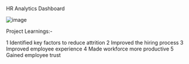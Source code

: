 HR Analytics Dashboard

![image](https://github.com/user-attachments/assets/27451f3c-ea2e-4f0f-8f2e-bdcaa14d2d5d)

Project Learnings:-

1 Identified key factors to reduce attrition
2 Improved the hiring process
3 Improved employee experience
4 Made workforce more productive
5 Gained employee trust
